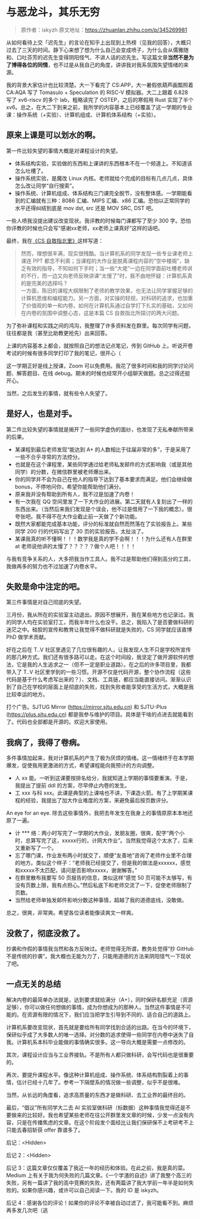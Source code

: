 # 与恶龙斗，其乐无穷

> 原作者：iskyzh
> 原文地址：<https://zhuanlan.zhihu.com/p/345269981>

从如何看待上交「迟先生」的言论在知乎上出现到上热榜（见我的回答），大概只过去了三天的时间。静下心来想了想为什么自己会变成喷子，为什么会从儒雅随和、口吐芬芳的迟先生变得阴阳怪气、不讲人话的迟先生。写这篇文章**当然不是为了博得各位的同情**，也不过是从我自己的角度，讲讲我对我系氛围失望情绪的来源。

我的背景大家估计也比较清楚。大一下看完了 CS:APP，大一暑假依葫芦画瓢照着 CA:AQA 写了 Tomasulo + Speculation 的 RISC-V 模拟器。大二上跟着 6.828 写了 xv6-riscv 的多个 lab，粗略读完了 OSTEP，之后的寒假用 Rust 实现了半个 xv6。总之，在大二下到来之前，我所学的内容基本上已经覆盖了这一学期的专业课：操作系统（+实验）、计算机组成、计算机体系结构（+实验）。

## 原来上课是可以划水的啊。

第一件比较失望的事情大概是对课程设计的失望。

- 体系结构实验，实验做的东西和上课讲的东西根本不在一个频道上。不知道该怎么吐槽了。
- 操作系统实验，是魔改 Linux 内核。老师就给个完成的目标有几点几点，具体怎么改让同学“自行搜索”。
- 操作系统、计算机组成、体系结构三门课完全脱节，没有整体感。一学期能看到的汇编就有三种：8086 汇编、MIPS 汇编、x86 汇编。恐怕以正常同学的水平还得纠结到底是 mov dst, src 还是 MOV SRC, DST 吧。

一些人喷我没提出建议改变现状。我评教的时候每门课都写了至少 300 字。恐怕你评教的时候也只会写“感谢xx老师，xx老师上课真好”这样的话吧。

最终，我在[《CS 自救指北里》](https://link.zhihu.com/?target=https%3A//survivesjtu.gitbook.io/survivesjtumanual/fu-lu/ben-ke-sheng-zhuan-ye-jie-shao-todo/cs-zi-jiu-zhi-bei)这样写道：

> 然而，理想很丰满，现实很残酷。当计算机系的同学发现一些专业课老师上课连 PPT 都念不利索；当课程的大作业是脱离课程内容的“空中楼阁”，缺乏有效的指导，不知如何下手时；当一些“大佬”一边在同学面前吐槽老师讲的不行，而一边又向老师反映讲课“太慢了”时，我不由地怀疑：计算机系真的是完美的选择吗？  
> 一方面，陈旧的课程大纲限制了老师的教学效果，也无法让同学掌握足够的计算机思维和编程能力。另一方面，对实操的轻视，对科研的追求，也加重了价值观的单一和内卷。如何在计算机系通过自学打下扎实的基础，又如何在内卷的氛围中调整心态，这是本篇 CS 自救指北所探讨的两大问题。

为了弥补课程和实践之间的鸿沟，我整理了许多资料发在群里。每次同学有问题，往往都是我（甚至比助教更抢先）出来回答。

上课的内容基本上都会，就按照自己的想法记点笔记，传到 GitHub 上。听说开卷考试的时候有很多同学打印了我的笔记，很开心（

这一学期正好是线上授课，Zoom 可以免费用。我花了很多时间和我的同学讨论问题、解答题目、在线 debug。期末的时候也经常开小组聊天做题。总之过得还挺开心。

当然，之后发生的事情，就有些令人失望了。

## 是好人，也是对手。

第二件比较失望的事情就是揭开了一些同学虚伪的面纱，也发现了无私奉献所带来的后果。

- 某课程到最后老师发现“能达到 A+ 的人数相比于往届非常的多”，于是采用了一些不合乎寻常的方法控分。
- 也就是在这个课程里，某些同学通过给老师私发邮件的方式影响我（或是其他同学）的分数，在微信群里被老师爆出来。
- 你的同学并不会为自己在他人的指导下达到了基本要求而满足。他们会继续做 bonus，不停地问你，希望你能帮助他们满分。
- 原来我并没有帮助到所有人，我不过是加速了内卷！
- 有一次我在 QQ 空间里发了一下大作业的进展。第二天就有人复刻出了一样的东西出来。（当然后来我们发现是个误会，他不过是借用了一下我的概念）。很夸张吧。我不得不在大作业截止前一天做了个新功能。
- 既然大家都能完成基本功能，评分的标准就自然而然落在了实验报告上。某些同学 200 行的代码写出了 30 页的实验报告。太扯淡了。
- 某课我真的听不懂啊！！！数学我是真的学不会啊！！！为什么还有人在群里 at 老师说他讲的太慢了？？？？？做个人吧！！！！

与我有竞争关系的人，大多把我当作工具人。我不过是帮助他们得到高分的工具，我做再多的努力也不过加速了内卷水平。

## 失败是命中注定的吧。

第三件事情是对自己彻底的失望。

三月份，我从所在的实验室主动退出。原因不想展开，我在某些地方也记录过。我的同学人均在实验室打工，而我半年什么也没干。总之，我陷入了是否要做科研的迷茫之中。硅胶的宣传和教育让我觉得不做科研就是失败的，CS 同学就应该直博 PhD 做学术贡献。

好在之后在 T..V 社区里遇见了几位很有趣的人，让我发现人生不只是学校所宣传的那几种方式。我们还有很多路可以走。在这个时间段，我坚定了做开源软件的想法，它是我的人生追求之一（但不一定是职业道路）。在之后的许多项目里，我都带入了 T..V 社区里学到的一些习惯。开源不仅是代码开源，整个协作流程（这些代码是基于什么考虑写出来的？）、文档、工具链，都应当能直接访问。渐渐认识到了自己在学校的层面上是彻底的失败，找到失败者能享受的生活方式，大概是我比较幸运的地方。

打个广告。SJTUG Mirror (https://mirror.sjtu.edu.cn) 和 SJTU-Plus (https://plus.sjtu.edu.cn) 都是我参与维护的项目。具体是干啥的点进去就能看到了。代码也全部都是开源的。欢迎大家使用。

## 我病了，我得了卷病。

多件事情加起来，我对计算机系的产生了极为厌烦的情绪。这一情绪终于在本学期爆发，促使我用更激进的方式，希望课程能向我预计的方向调整。

- 人 xx 能。一听到这课要按排名给分，我就知道上学期的事情要重演。于是，我提出了提前 ddl 的方案，尽早停止内卷的发生。
- 工 xxx 与科 xxx。此课是典型的上课啥也不讲，下课造火箭。有了上学期某课程的经验，我提出了加大作业难度的方案，来避免最后按页数评分。

An eye for an eye. 除去这些事情外，我把去年发生在我身上的事情原原本本地还原了一遍。

- 计 *** 络：两小时写完了一学期的大作业，发朋友圈，很爽，配字“两个小时，总算写完了这，xxxxx行的，计网大作业”。当然我觉得这个太水了，后来又重新写了一个。
- 忘了哪门课，作业发布两小时就交了，顺便“友善地”咨询了老师作业里不合理的地方。类似这个样子：“老师我已经提交了，但是我的做法是xxxxxx，感觉和xxxxx不太匹配，请问是否影响xxxxx，谢谢解答。”
- 在群里散布我要写 50 页报告的信息，类似这样“感觉 50 页可能不太够写，有没有页数上限，我有点担心。”然后私底下和老师交流了一下，促使老师限制了页数。
- 当然给老师单独发邮件影响分数这种事情，超越了我的道德底线，没敢做。

总之，很爽，非常爽。希望各位读者能像读爽文一样爽。

## 没救了，彻底没救了。

抄袭和作假的事情我当然和各方反映过。老师觉得无所谓，教务处觉得“抄 GitHub 不是传统的抄袭”。我大概也无能为力了，只能用道德的方法来阴阳怪气一下现状了吧。

## 一点无关的总结

解决内卷的最简单办法就是，达到要求就给满分（A+），同时保研名额充足（资源足够），你可以做任何想做的事情，成为你想成为的那种人。当然这件事情是不可能的。在资源有限的情况下，我们应当把学生引导到不同的、适合自己的道路上。

计算机系要改变现状，首先就是要给所有同学找到合适的出路。在当今的环境下，保研似乎成了大多数人的唯一选择。对分数的追求使得一些同学在内卷中迷失了自我。计算机系本科毕业能做的事情确实很多。这一导向大概是需要一点修改的。

其次，课程设计应当与工业界接轨。不是所有人都只做科研，会写代码也是很重要的。

再次，要提升课程水平。像这种计算机组成、操作系统、体系结构割裂着上的事情，估计已经十几年了。参考一下隔壁系的情况做一些调整，似乎不是很难。

当然，从长远的角度看，追求高质量的东西才是做科研、去工业界的最终目的。

最后，“倡议”所有同学大二去 AI 实验室做科研（标数据）这种事情我觉得还是不要做来的比较好。我也希望某些老师在往公开群里发文章的时候，少发一点没有内容，只是在传播焦虑的文章。在这个阶段发个面经比让我们保研保不上考研考不上只能去春招斩获 offer 靠谱多了。

后记：\<Hidden>

后记 2：\<Hidden>

后记 3：这篇文章仅仅覆盖了我近一年的经历和体验。在此之前，我是真的菜。Medium 上有关于我为何失败的几篇文章。《一个学渣的自述》讲了我整个高三的失败，另有一篇讲了我的高中竞赛的失败，还有两篇讲了我大学前一年半是如何失败的。如果你感兴趣，或许可以自己阅读一下。我的 ID 是 iskyzh。

后记 4：感谢各位的评论！如果你的评论不幸被自动过滤了，我可能看不到。麻烦再多发几次吧（逃
